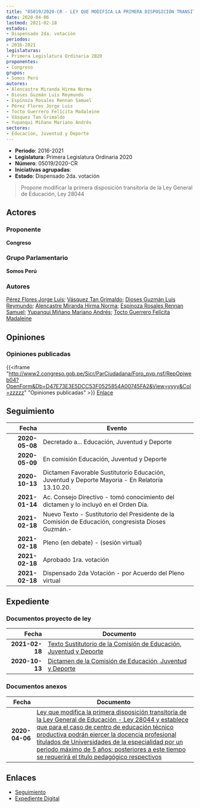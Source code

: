 ```yaml
---
title: "05019/2020-CR - LEY QUE MODIFICA LA PRIMERA DISPOSICIÓN TRANSITORIA DE LA LEY GENERAL DE EDUCACIÓN - LEY 28044 Y ESTABLECE QUE PARA EL CASO DE CENTROS DE EDUCACIÓN TÉCNICO PRODUCTIVA PODRÁN EJERCER LA DOCENCIA PROFESIONAL TITULADOS DE UNIVERSIDADES DE LA ESPECIALIDAD POR UN PERÍODO MÁXIMO DE 5 AÑOS; POSTERIOR A ESTE TIEMPO SE REQUERIRÁ EL TÍTULO PEDAGÓGICO RESPECTIVO"
date: 2020-04-06
lastmod: 2021-02-18
estados:
- Dispensado 2da. votación
periodos:
- 2016-2021
legislaturas:
- Primera Legislatura Ordinaria 2020
proponentes:
- Congreso
grupos:
- Somos Perú
autores:
- Alencastre Miranda Hirma Norma
- Dioses Guzmán Luis Reymundo
- Espinoza Rosales Rennan Samuel
- Pérez Flores Jorge Luis
- Tocto Guerrero Felícita Madaleine
- Vásquez Tan Grimaldo
- Yupanqui Miñano Mariano Andrés
sectores:
- Educación, Juventud y Deporte
---
```

- **Periodo**: 2016-2021
- **Legislatura**: Primera Legislatura Ordinaria 2020
- **Número**: 05019/2020-CR
- **Iniciativas agrupadas**: 
- **Estado**: Dispensado 2da. votación

> Propone modificar la primera disposición transitoria de la Ley General de Educación, Ley 28044


## Actores

### Proponente

**Congreso**

### Grupo Parlamentario

**Somos Perú**

### Autores

[Pérez Flores Jorge Luis](mailto:mailto:jperezf@congreso.gob.pe); [Vásquez Tan Grimaldo](mailto:mailto:gvasquez@congreso.gob.pe); [Dioses Guzmán Luis Reymundo](mailto:mailto:ldioses@congreso.gob.pe); [Alencastre Miranda Hirma Norma](mailto:mailto:halencastre@congreso.gob.pe); [Espinoza Rosales Rennan Samuel](mailto:mailto:respinoza@congreso.gob.pe); [Yupanqui Miñano Mariano Andrés](mailto:mailto:myupanqui@congreso.gob.pe); [Tocto Guerrero Felícita Madaleine](mailto:mailto:ftocto@congreso.gob.pe)

## Opiniones

### Opiniones publicadas

{{<iframe "http://www2.congreso.gob.pe/Sicr/ParCiudadana/Foro_pvp.nsf/RepOpiweb04?OpenForm&Db=D47E73E3E5DCC53F0525854A00745FA2&View=yyyy&Col=zzzzz" "Opiniones publicadas" >}}
[Enlace](http://www2.congreso.gob.pe/Sicr/ParCiudadana/Foro_pvp.nsf/RepOpiweb04?OpenForm&Db=D47E73E3E5DCC53F0525854A00745FA2&View=yyyy&Col=zzzzz)


## Seguimiento

| Fecha | Evento |
|------:|--------|
| **2020-05-08** | Decretado a... Educación, Juventud y Deporte |
| **2020-05-09** | En comisión Educación, Juventud y Deporte |
| **2020-10-13** | Dictamen Favorable Sustitutorio Educación, Juventud y Deporte Mayoria - En Relatoría 13.10.20. |
| **2021-01-14** | Ac. Consejo Directivo - tomó conocimiento del dictamen y lo incluyó en el Orden Día. |
| **2021-02-18** | Nuevo Texto - Sustitutorio del Presidente de la Comisión de Educación, congresista Dioses Guzmán.- |
| **2021-02-18** | Pleno (en debate) - (sesión virtual) |
| **2021-02-18** | Aprobado 1ra. votación |
| **2021-02-18** | Dispensado 2da Votación - por Acuerdo del Pleno virtual |

## Expediente

### Documentos proyecto de ley

| Fecha | Documento |
|------:|-----------|
| **2021-02-18** | [Texto Sustitutorio de la Comisión de Educación, Juventud y Deporte](https://leyes.congreso.gob.pe/Documentos/2016_2021/Texto_Sustitutorio/Proyectos_de_Ley/TS-05019-20210218.pdf) |
| **2020-10-13** | [Dictamen de la Comisión de Educación, Juventud y Deporte](https://leyes.congreso.gob.pe/Documentos/2016_2021/Dictamenes/Proyectos_de_Ley/05019DC10MAY-20201013.pdf) |

### Documentos anexos

| Fecha | Documento |
|------:|-----------|
| **2020-04-06** | [Ley que modifica la primera disposición transitoria de la Ley General de Educación - Ley 28044 y establece que para el caso de centro de educación técnico productiva podrán ejercer la docencia profesional titulados de Universidades de la especialidad por un periodo máximo de 5 años; posteriores a este tiempo se requerirá el titulo pedagógico respectivos](http://www.leyes.congreso.gob.pe/Documentos/2016_2021/Proyectos_de_Ley_y_de_Resoluciones_Legislativas/PL05019_20200406.pdf) |

## Enlaces

- [Seguimiento](http://www2.congreso.gob.pe/Sicr/TraDocEstProc/CLProLey2016.nsf/f7fff46988ca05b1052578e100829cc7/6464d0878ee7ffba05258544000ca175?OpenDocument)
- [Expediente Digital](http://www2.congreso.gob.pe/Sicr/TraDocEstProc/Expvirt_2011.nsf/visbusqptramdoc1621/05019?opendocument)

